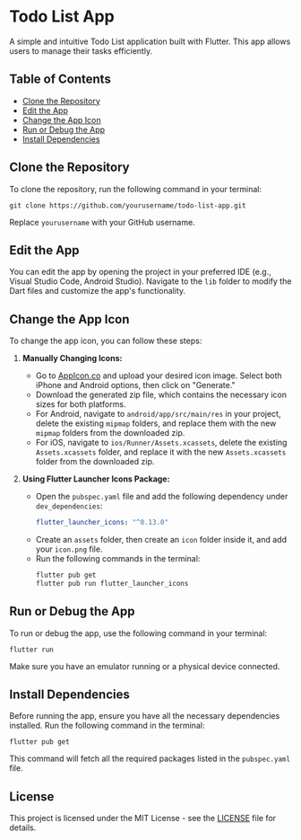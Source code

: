 # Todo List App

A simple and intuitive Todo List application built with Flutter. This app allows users to manage their tasks efficiently.

## Table of Contents
- [Clone the Repository](#clone-the-repository)
- [Edit the App](#edit-the-app)
- [Change the App Icon](#change-the-app-icon)
- [Run or Debug the App](#run-or-debug-the-app)
- [Install Dependencies](#install-dependencies)

## Clone the Repository

To clone the repository, run the following command in your terminal:
```
git clone https://github.com/yourusername/todo-list-app.git
```


Replace `yourusername` with your GitHub username.

## Edit the App

You can edit the app by opening the project in your preferred IDE (e.g., Visual Studio Code, Android Studio). Navigate to the `lib` folder to modify the Dart files and customize the app's functionality.

## Change the App Icon

To change the app icon, you can follow these steps:

1. **Manually Changing Icons:**
    - Go to [AppIcon.co](https://appicon.co/) and upload your desired icon image. Select both iPhone and Android options, then click on "Generate."
    - Download the generated zip file, which contains the necessary icon sizes for both platforms.
    - For Android, navigate to `android/app/src/main/res` in your project, delete the existing `mipmap` folders, and replace them with the new `mipmap` folders from the downloaded zip.
    - For iOS, navigate to `ios/Runner/Assets.xcassets`, delete the existing `Assets.xcassets` folder, and replace it with the new `Assets.xcassets` folder from the downloaded zip.

2. **Using Flutter Launcher Icons Package:**
    - Open the `pubspec.yaml` file and add the following dependency under `dev_dependencies`:
      ```yaml
      flutter_launcher_icons: "^0.13.0"
      ```
    - Create an `assets` folder, then create an `icon` folder inside it, and add your `icon.png` file.
    - Run the following commands in the terminal:
      ```bash
      flutter pub get
      flutter pub run flutter_launcher_icons
      ```

## Run or Debug the App

To run or debug the app, use the following command in your terminal:
```
flutter run
```


Make sure you have an emulator running or a physical device connected.

## Install Dependencies

Before running the app, ensure you have all the necessary dependencies installed. Run the following command in the terminal:

```
flutter pub get
```


This command will fetch all the required packages listed in the `pubspec.yaml` file.

## License

This project is licensed under the MIT License - see the [LICENSE](LICENSE) file for details.
